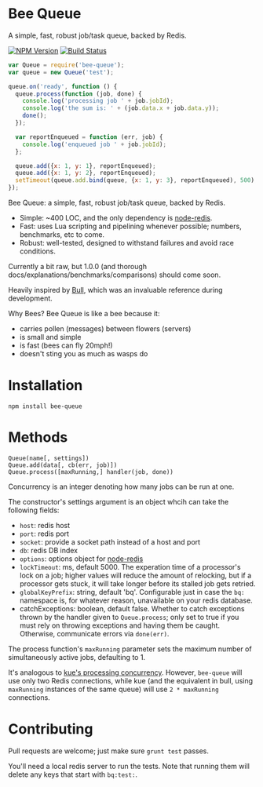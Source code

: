 # Bee Queue

A simple, fast, robust job/task queue, backed by Redis.

  [![NPM Version][npm-image]][npm-url]
  [![Build Status][travis-image]][travis-url]

```javascript
var Queue = require('bee-queue');
var queue = new Queue('test');

queue.on('ready', function () {
  queue.process(function (job, done) {
    console.log('processing job ' + job.jobId);
    console.log('the sum is: ' + (job.data.x + job.data.y));
    done();
  });

  var reportEnqueued = function (err, job) {
    console.log('enqueued job ' + job.jobId);
  };

  queue.add({x: 1, y: 1}, reportEnqueued);
  queue.add({x: 1, y: 2}, reportEnqueued);
  setTimeout(queue.add.bind(queue, {x: 1, y: 3}, reportEnqueued), 500);
});
```

Bee Queue: a simple, fast, robust job/task queue, backed by Redis.

- Simple: ~400 LOC, and the only dependency is [node-redis](https://github.com/mranney/node_redis).
- Fast: uses Lua scripting and pipelining whenever possible; numbers, benchmarks, etc to come.
- Robust: well-tested, designed to withstand failures and avoid race conditions.

Currently a bit raw, but 1.0.0 (and thorough docs/explanations/benchmarks/comparisons) should come soon.

Heavily inspired by [Bull](https://github.com/OptimalBits/bull), which was an invaluable reference during development.

Why Bees? Bee Queue is like a bee because it:
- carries pollen (messages) between flowers (servers)
- is small and simple
- is fast (bees can fly 20mph!)
- doesn't sting you as much as wasps do

# Installation
```
npm install bee-queue
```

# Methods
```
Queue(name[, settings])
Queue.add(data[, cb(err, job)])
Queue.process([maxRunning,] handler(job, done))
```
Concurrency is an integer denoting how many jobs can be run at one.


The constructor's settings argument is an object whcih can take the following fields:
- `host`: redis host
- `port`: redis port
- `socket`: provide a socket path instead of a host and port
- `db`: redis DB index
- `options`: options object for [node-redis](https://github.com/mranney/node_redis#rediscreateclient)
- `lockTimeout`: ms, default 5000. The experation time of a processor's lock on a job; higher values will reduce the amount of relocking, but if a processor gets stuck, it will take longer before its stalled job gets retried.
- `globalKeyPrefix`: string, default 'bq'. Configurable just in case the `bq:` namespace is, for whatever reason, unavailable on your redis database.
- catchExceptions: boolean, default false. Whether to catch exceptions thrown by the handler given to `Queue.process`; only set to true if you must rely on throwing exceptions and having them be caught. Otherwise, communicate errors via `done(err)`.

The process function's `maxRunning` parameter sets the maximum number of simultaneously active jobs, defaulting to 1.

It's analogous to [kue's processing concurrency](https://github.com/LearnBoost/kue#processing-concurrency). However, `bee-queue` will use only two Redis connections, while kue (and the equivalent in bull, using `maxRunning` instances of the same queue) will use `2 * maxRunning` connections.

# Contributing
Pull requests are welcome; just make sure `grunt test` passes.

You'll need a local redis server to run the tests. Note that running them will delete any keys that start with `bq:test:`.

[npm-image]: https://img.shields.io/npm/v/bee-queue.svg?style=flat
[npm-url]: https://www.npmjs.com/package/bee-queue
[travis-image]: https://img.shields.io/travis/LewisJEllis/bee-queue.svg?style=flat
[travis-url]: https://travis-ci.org/LewisJEllis/bee-queue
